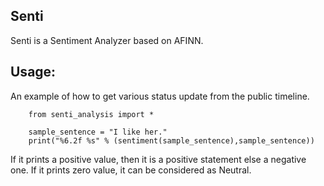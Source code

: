 Senti
---------

Senti is a Sentiment Analyzer based on AFINN.

Usage:
------

An example of how to get various status update from the public timeline.

    	from senti_analysis import *

    	sample_sentence = "I like her."
    	print("%6.2f %s" % (sentiment(sample_sentence),sample_sentence))

If it prints a positive value, then it is a positive statement else a negative one.
If it prints zero value, it can be considered as Neutral.


